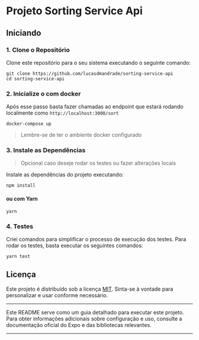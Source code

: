 # Projeto Sorting Service Api

## Iniciando

### 1. Clone o Repositório

Clone este repositório para o seu sistema executando o seguinte comando:

```
git clone https://github.com/lucasdmandrade/sorting-service-api
cd sorting-service-api
```

### 2. Inicialize o com docker

Após esse passo basta fazer chamadas ao endpoint que estará rodando localmente como `http://localhost:3000/sort`

```
docker-compose up
```

> Lembre-se de ter o ambiente docker configurado

### 3. Instale as Dependências

> Opcional caso deseje rodar os testes ou fazer alterações locais

Instale as dependências do projeto executando:

```
npm install
```

#### ou com Yarn

```
yarn
```

### 4. Testes

Criei comandos para simplificar o processo de execução dos testes. Para rodar os testes, basta executar os seguintes comandos:

```
yarn test
```

## Licença

Este projeto é distribuído sob a licença [MIT](LICENSE). Sinta-se à vontade para personalizar e usar conforme necessário.

---

Este README serve como um guia detalhado para executar este projeto. Para obter informações adicionais sobre configuração e uso, consulte a documentação oficial do Expo e das bibliotecas relevantes.

---
